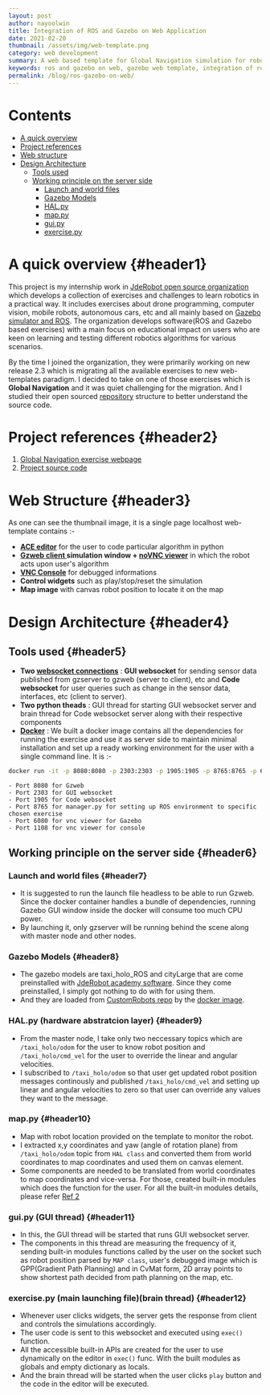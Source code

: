 ```yaml
---
layout: post
author: nayoolwin
title: Integration of ROS and Gazebo on Web Application
date: 2021-02-20
thumbnail: /assets/img/web-template.png
category: web development
summary: A web based template for Global Navigation simulation for robotics enthusiasts
keywords: ros and gazebo on web, gazebo web template, integration of ros and gazebo on web application, 
permalink: /blog/ros-gazebo-on-web/
---
```


# Contents 
- [A quick overview](#header1)
- [Project references](#header2)
- [Web structure](#header3)
- [Design Architecture](#header4)
    - [Tools used](#header5)
    - [Working principle on the server side](#header6)
       - [Launch and world files](#header7)
       - [Gazebo Models](#header8)
       - [HAL.py](#header9)
       - [map.py](#header10)
       - [gui.py](#header11)
       - [exercise.py](#header12)



# A quick overview {#header1} 

This project is my internship work in [JdeRobot open source organization](https://jderobot.github.io/RoboticsAcademy/) which develops a collection of exercises and challenges to learn robotics in a practical way. It includes exercises about drone programming, computer vision, mobile robots, autonomous cars, etc and all mainly based on [Gazebo simulator and ROS](https://www.ros.org/). The organization develops software(ROS and Gazebo based exercises) with a main focus on educational impact on users who are keen on learning and testing different robotics algorithms for various scenarios. 

By the time I joined the organization, they were primarily working on new release 2.3 which is migrating all the available exercises to new web-templates paradigm. I decided to take on one of those exercises which is **Global Navigation** and it was quiet challenging for the migration. And I studied their open sourced [repository](https://github.com/JdeRobot/RoboticsAcademy) structure to better understand the source code. 

# Project references {#header2}

1. [Global Navigation exercise webpage](http://jderobot.github.io/RoboticsAcademy/exercises/AutonomousCars/global_navigation/)
2. [Project source code](https://github.com/JdeRobot/RoboticsAcademy/tree/master/exercises/static/exercises/global_navigation/web-template)

# Web Structure {#header3}

As one can see the thumbnail image, it is a single page localhost web-template contains :-
- **[ACE editor](https://github.com/ajaxorg/ace)** for the user to code particular algorithm in python 
- **[Gzweb client ](http://gazebosim.org/gzweb.html) simulation window + [noVNC viewer](https://github.com/novnc/noVNC)** in which the robot acts upon user's algorithm 
- **[VNC Console](https://www.realvnc.com/en/connect/download/viewer/linux/)** for debugged informations
- **Control widgets** such as play/stop/reset the simulation 
- **Map image** with canvas robot position to locate it on the map

# Design Architecture {#header4}

## Tools used {#header5}
- **Two [websocket connections](https://www.geeksforgeeks.org/what-is-web-socket-and-how-it-is-different-from-the-http/)** : **GUI websocket** for sending sensor data published from gzserver to gzweb (server to client), etc and **Code websocket** for user queries such as change in the sensor data, interfaces, etc (client to server). 
- **Two python theads** : GUI thread for starting GUI websocket server and brain thread for Code websocket server along with their respective components 
- **[Docker](https://www.docker.com/)** : We built a docker image contains all the dependencies for running the exercise and use it as server side to maintain minimal installation and set up a ready working environment for the user with a single command line. It is :- 
```bash
docker run -it -p 8080:8080 -p 2303:2303 -p 1905:1905 -p 8765:8765 -p 6080:6080 -p 1108:1108 jderobot/robotics-academy python3.8 manager.py
```
    - Port 8080 for Gzweb
    - Port 2303 for GUI websocket 
    - Port 1905 for Code websocket
    - Port 8765 for manager.py for setting up ROS environment to specific chosen exercise
    - Port 6080 for vnc viewer for Gazebo
    - Port 1108 for vnc viewer for console

## Working principle on the server side {#header6}
### Launch and world files {#header7}
- It is suggested to run the launch file headless to be able to run Gzweb. Since the docker container handles a bundle of dependencies, running Gazebo GUI window inside the docker will consume too much CPU power.
- By launching it, only gzserver will be running behind the scene along with master node and other nodes.

### Gazebo Models {#header8}
- The gazebo models are taxi_holo_ROS and cityLarge that are come preinstalled with [JdeRobot academy software](http://jderobot.github.io/RoboticsAcademy/installation/). Since they come preinstalled, I simply got nothing to do with for using them. 
- And they are loaded from [CustomRobots repo](https://github.com/NayOoLwin5/CustomRobots/tree/melodic-devel/Taxi_navigator) by the [docker image](https://github.com/JdeRobot/RoboticsAcademy/blob/master/scripts/Dockerfile).

### HAL.py (hardware abstratcion layer) {#header9}
- From the master node, I take only two neccessary topics which are `/taxi_holo/odom` for the user to know robot position and `/taxi_holo/cmd_vel`
for the user to override the linear and angular velocities. 
- I subscribed to `/taxi_holo/odom` so that user get updated robot position messages continously and published `/taxi_holo/cmd_vel` and setting up linear and angular velocities to zero so that user can override any values they want to the message.

### map.py {#header10}
- Map with robot location provided on the template to monitor the robot. 
- I extracted x,y coordinates and yaw (angle of rotation plane) from `/taxi_holo/odom` topic from `HAL class` and converted them from world coordinates to map coordinates and used them on canvas element. 
- Some components are needed to be translated from world coordinates to map coordinates and vice-versa. For those,  created built-in modules which does the function for the user. For all the built-in modules details, please refer [Ref 2](#header2)
 

### gui.py (GUI thread) {#header11}
 
- In this, the GUI thread will be started that runs GUI websocket server.
- The components in this thread are measuring the frequency of it, sending built-in modules functions called by the user on the socket such as robot position parsed by `MAP class`, user's debugged image which is GPP(Gradient Path Planning) and in CvMat form, 2D array points to show shortest path decided from path planning on the map, etc.

### exercise.py (main launching file)(brain thread) {#header12}
- Whenever user clicks widgets, the server gets the response from client and controls the simulations accordingly. 
- The user code is sent to this websocket and executed using `exec()` function. 
- All the accessible built-in APIs are created for the user to use dynamically on the editor in `exec()` func. With the built modules as globals and empty dictionary as locals.
- And the brain thread will be started when the user clicks `play` button and the code in the editor will be executed.




   
